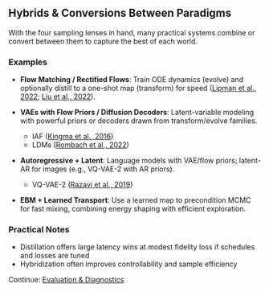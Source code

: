 ## Hybrids & Conversions Between Paradigms

With the four sampling lenses in hand, many practical systems combine or convert between them to capture the best of each world.

### Examples
- **Flow Matching / Rectified Flows**: Train ODE dynamics (evolve) and optionally distill to a one-shot map (transform) for speed \([Lipman et al., 2022](https://arxiv.org/abs/2210.02747); [Liu et al., 2022](https://arxiv.org/abs/2209.03003)).

- **VAEs with Flow Priors / Diffusion Decoders**: Latent-variable modeling with powerful priors or decoders drawn from transform/evolve families.
  - IAF \([Kingma et al., 2016](https://arxiv.org/abs/1606.04934))
  - LDMs \([Rombach et al., 2022](https://arxiv.org/abs/2112.10752))

- **Autoregressive + Latent**: Language models with VAE/flow priors; latent-AR for images (e.g., VQ-VAE-2 with AR priors).
  - VQ-VAE-2 \([Razavi et al., 2019](https://arxiv.org/abs/1906.00446))

- **EBM + Learned Transport**: Use a learned map to precondition MCMC for fast mixing, combining energy shaping with efficient exploration.

### Practical Notes
- Distillation offers large latency wins at modest fidelity loss if schedules and losses are tuned
- Hybridization often improves controllability and sample efficiency

Continue: [Evaluation & Diagnostics](./08-evaluation-and-diagnostics.md)


